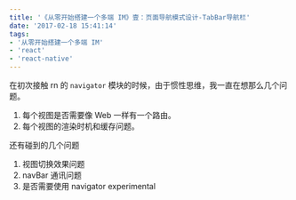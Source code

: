 ```yaml
---
title: '《从零开始搭建一个多端 IM》壹：页面导航模式设计-TabBar导航栏'
date: '2017-02-18 15:41:14'
tags:
- '从零开始搭建一个多端 IM'
- 'react'
- 'react-native'
---
```


在初次接触 rn 的 `navigator` 模块的时候，由于惯性思维，我一直在想那么几个问题。  
1. 每个视图是否需要像 Web 一样有一个路由。
2. 每个视图的渲染时机和缓存问题。

还有碰到的几个问题
1. 视图切换效果问题
2. navBar 通讯问题
3. 是否需要使用 navigator experimental
